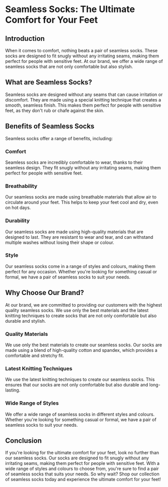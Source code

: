 # Seamless Socks: The Ultimate Comfort for Your Feet

## Introduction
When it comes to comfort, nothing beats a pair of seamless socks. These socks are designed to fit snugly without any irritating seams, making them perfect for people with sensitive feet. At our brand, we offer a wide range of seamless socks that are not only comfortable but also stylish.

## What are Seamless Socks?
Seamless socks are designed without any seams that can cause irritation or discomfort. They are made using a special knitting technique that creates a smooth, seamless finish. This makes them perfect for people with sensitive feet, as they don't rub or chafe against the skin.

## Benefits of Seamless Socks
Seamless socks offer a range of benefits, including:

### Comfort
Seamless socks are incredibly comfortable to wear, thanks to their seamless design. They fit snugly without any irritating seams, making them perfect for people with sensitive feet.

### Breathability
Our seamless socks are made using breathable materials that allow air to circulate around your feet. This helps to keep your feet cool and dry, even on hot days.

### Durability
Our seamless socks are made using high-quality materials that are designed to last. They are resistant to wear and tear, and can withstand multiple washes without losing their shape or colour.

### Style
Our seamless socks come in a range of styles and colours, making them perfect for any occasion. Whether you're looking for something casual or formal, we have a pair of seamless socks to suit your needs.

## Why Choose Our Brand?
At our brand, we are committed to providing our customers with the highest quality seamless socks. We use only the best materials and the latest knitting techniques to create socks that are not only comfortable but also durable and stylish.

### Quality Materials
We use only the best materials to create our seamless socks. Our socks are made using a blend of high-quality cotton and spandex, which provides a comfortable and stretchy fit.

### Latest Knitting Techniques
We use the latest knitting techniques to create our seamless socks. This ensures that our socks are not only comfortable but also durable and long-lasting.

### Wide Range of Styles
We offer a wide range of seamless socks in different styles and colours. Whether you're looking for something casual or formal, we have a pair of seamless socks to suit your needs.

## Conclusion
If you're looking for the ultimate comfort for your feet, look no further than our seamless socks. Our socks are designed to fit snugly without any irritating seams, making them perfect for people with sensitive feet. With a wide range of styles and colours to choose from, you're sure to find a pair of seamless socks that suits your needs. So why wait? Shop our collection of seamless socks today and experience the ultimate comfort for your feet!